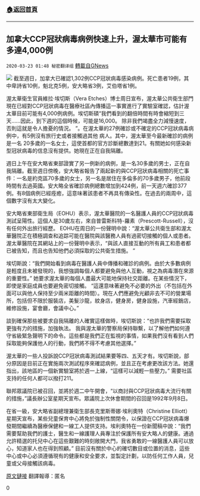 ###  [:house:返回首頁](https://github.com/ourhimalayas/txt)
---

## 加拿大CCP冠狀病毒病例快速上升，渥太華市可能有多達4,000例
`2020-03-23 01:48 秘密翻译组` [轉載自GNews](https://gnews.org/zh-hant/149318/)

![](https://s3-ap-northeast-1.amazonaws.com/news.guo.offload.media/wp-content/uploads/2020/03/23014748/A3D43C5C-B9E4-48F3-BC34-E5603B273467.png)
截至週日，加拿大已確認1,302例CCP冠狀病毒感染病例。死亡患者19例，其中卑詩省10例，魁北克5例，安大略省3例，艾伯塔省1例。

渥太華衛生官員維拉·埃切斯（Vera Etches）博士周日宣布，渥太華公共衛生部門現在已經對CCP冠狀病毒在醫療社區內傳播這一事實進行了實驗室確認，估計渥太華目前可能有4,000例病例。埃切斯碩“我們看到的翻倍時間有時會縮短到三天……因此，到下週的這個時候，可能是16,000。 除非我們竭盡全力減慢速度，否則這就是令人擔憂的情況。 ”。在渥太華的27例確診或不確定的CCP冠狀病毒病例中，有5例沒有旅行史或者接觸過其他 病人。其中，渥太華至今最新確診的病例是一名 20多歲的一名女士，這使首都的官方診斷總數達到21。有關她如何感染新型冠狀病毒的信息沒有提供。她現在正在自我隔離。

週日上午在安大略省東部證實了另一例新的病例，是一名30多歲的男士，正在自我隔離。截至週日傍晚，安大略省報告了兩起新的與CCP冠狀病毒相關的死亡事件：一名是約克區70多歲的女士，另一名是居住在多倫多的70多歲男子，他前段時間有去過英國。安大略全省確診病例總數增加到424例，前一天週六確診377例。有8個病例已經痊癒，這意味著該患者不再具有傳染性。在過去的兩周中，這個數字沒有太大變化。

安大略省東部衛生局（EOHU）表示，渥太華醫院的一名醫護人員的CCP冠狀病毒測試呈陽性。這個人是30歲左右，來自普雷斯科特-羅素（Prescott-Russell），沒有任何外出旅行經歷。 EOHU在周日的一份聲明中說：“渥太華公共衛生部和渥太華醫院正在積極調查和追踪可能在醫院與該醫務人員有過密切接觸的個人或患者。渥太華醫院在其網站上的一份聲明中表示，“與該人直接互動的所有員工和患者都已被告知，而且也告知他們必須採取的公共衛生措施。 ”

埃切斯說：“我們開始看到病毒在醫護人員中傳播和確診的病例。由於大多數病例是輕度且未被發現的，我想強調每個人都要避免與他人互動，視之為病毒潛在來源的重要性。” 她要求渥太華的每個人盡最大可能地保持社交距離。在某些情況下，即使是家庭成員也要避免密切接觸。 “這還意味著避免不必要的外出（不包括在外面可以與他人保持至少兩米距離的時間）。現在人們應避免光顧非去不可的營業場所，包括但不限於服裝店，美髮沙龍，紋身店，健身房，健身設施，汽車經銷店，維修設施，宴會廳，會議中心。”

談到確保那些被要求自我隔離的人確實這樣做時，埃切斯說：“也許我們需要採取更強有力的措施，加強執法。 我與渥太華的警察局保持聯繫，以了解他們如何遵守省級緊急聲明下的命令。這些都是我們正在監視的事情，如果我們沒有看到人們採取能夠保護他人的行動，我們將不得不考慮其他選擇。”

渥太華的一些人投訴說CCP冠狀病毒測試結果要等四、五天才有。埃切斯說，部分原因是目前正在實施兩次測試程序來確認病例，並且正在考慮更改該方法。她還指出，該地區的一個新實驗室將於週一上線，“這樣可以減輕一些壓力。” 需要社區支持的任何人都可以撥打211。

聯邦眾議院已被召回，並將於週二中午開會，“以商討與CCP冠狀病毒大流行有關的措施，”議長辦公室星期天宣布。眾議院上次休會期間的召回是1992年9月8日。

在省一級，安大略省副總理兼衛生部長克里斯蒂娜·埃利奧特（Christine Elliott）星期天宣布，某些兒童保育中心將免於強制性關閉令，以保證在CCP冠狀病毒爆發期間繼續為醫療保健和一線工人提供支持。埃利奧特在一份新聞稿中說：“我們需要幫助我們的護士，醫生和一線護理人員專注於保護所有安大略人的健康。通過允許精選的托兒中心在這些艱難的時刻敞開大門，我省勇敢的一線醫護人員可以放心，知道家人也在得到照顧。” 目前沒有關於中心的確切數目或位置的消息，這些中心或中心必須遵循現有的健康和安全要求，並製定計劃，以防任何工作人員，兒童或父母接觸該病毒。

[原文鏈接](https://ottawacitizen.com/news/local-news/covid-19-a-woman-in-her-20s-is-ottawas-newest-case) 
翻譯報導：匿名

0
